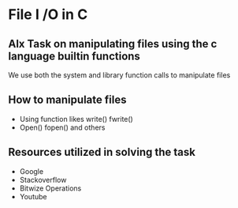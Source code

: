 # File I /O in C

## Alx Task on manipulating files using the c language builtin functions
 We use both the system and library function calls to manipulate files

## How to manipulate files
* Using function likes write() fwrite() 
* Open() fopen() and others

## Resources utilized in solving the task
* Google
* Stackoverflow
* Bitwize Operations
* Youtube
